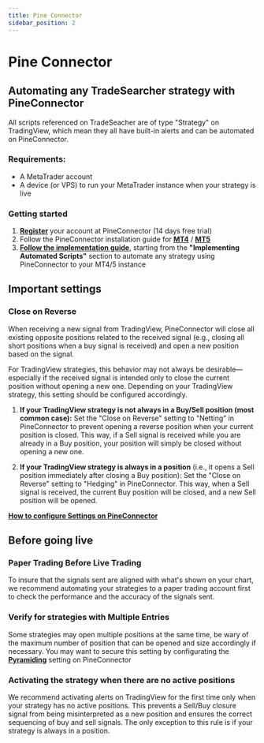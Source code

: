 ```yaml
---
title: Pine Connector
sidebar_position: 2
---
```


# Pine Connector
## Automating any TradeSearcher strategy with PineConnector

All scripts referenced on TradeSeacher are of type "Strategy" on TradingView, which mean they all have built-in alerts and can be automated on PineConnector.

### Requirements:
- A MetaTrader account 
- A device (or VPS) to run your MetaTrader instance when your strategy is live

### Getting started
1. [**Register**](https://www.pineconnector.com/?ref=tradesearcher) your account at PineConnector (14 days free trial)
2. Follow the PineConnector installation guide for [**MT4**](https://docs.pineconnector.com/metatrader-4?ref=tradesearcher) / [**MT5**](https://docs.pineconnector.com/metatrader-5?ref=tradesearcher)
3. [**Follow the implementation guide**](https://docs.pineconnector.com/no-code?ref=tradesearcher#block-7794255468764c9f8d02f75b833f5d08), starting from the **"Implementing Automated Scripts"** section to automate any strategy using PineConnector to your MT4/5 instance

## Important settings
### Close on Reverse
When receiving a new signal from TradingView, PineConnector will close all existing opposite positions related to the received signal (e.g., closing all short positions when a buy signal is received) and open a new position based on the signal.

For TradingView strategies, this behavior may not always be desirable—especially if the received signal is intended only to close the current position without opening a new one. Depending on your TradingView strategy, this setting should be configured accordingly.
1. **If your TradingView strategy is not always in a Buy/Sell position (most common case):**
Set the "Close on Reverse" setting to "Netting" in PineConnector to prevent opening a reverse position when your current position is closed. This way, if a Sell signal is received while you are already in a Buy position, your position will simply be closed without opening a new one.

2. **If your TradingView strategy is always in a position** (i.e., it opens a Sell position immediately after closing a Buy position):
Set the "Close on Reverse" setting to "Hedging" in PineConnector. This way, when a Sell signal is received, the current Buy position will be closed, and a new Sell position will be opened.

[**How to configure Settings on PineConnector**](https://docs.pineconnector.com/ea#block-b27ad7cecf184fa798aac54fd0c664b7)


## Before going live

### Paper Trading Before Live Trading
To insure that the signals sent are aligned with what's shown on your chart, we recommend automating your strategies to a paper trading account first to check the performance and the accuracy of the signals sent.

### Verify for strategies with Multiple Entries
Some strategies may open multiple positions at the same time, be wary of the maximum number of position that can be opened and size accordingly if necessary.
You may want to secure this setting by configurating the [**Pyramiding**](https://docs.pineconnector.com/ea#block-ff440e153f8c432684d03e1c01a6fb9e) setting on PineConnector

### Activating the strategy when there are no active positions
We recommend activating alerts on TradingView for the first time only when your strategy has no active positions. This prevents a Sell/Buy closure signal from being misinterpreted as a new position and ensures the correct sequencing of buy and sell signals.
The only exception to this rule is if your strategy is always in a position.